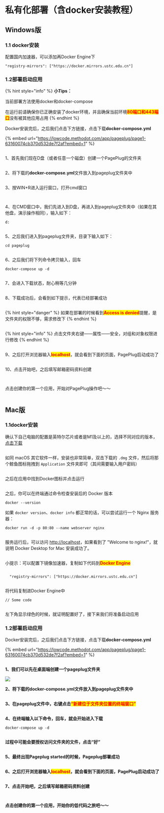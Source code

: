 # 私有化部署（含docker安装教程）

## Windows版

### 1.1 docker安装







配置国内加速器，可以添加再Docker Engine下

```
"registry-mirrors": ["https://docker.mirrors.ustc.edu.cn"]
```



### 1.2部署启动应用

{% hint style="info" %}
**小Tips：**

当前部署方法使用docker和docker-compose

在运行前请确保你已正确安装了docker环境，并且确保当前环境<mark style="color:red;">**80端口和443端口**</mark>没有被其他应用占用
{% endhint %}



Docker安装完后，之后我们点击下方链接，点击下载**docker-compose.yml**



{% embed url="https://lowcode.methodot.com/app/pageplug/page1-63160074cb370d532de7f2af?embed=1" %}

<figure><img src="../.gitbook/assets/image (153).png" alt=""><figcaption></figcaption></figure>

1、首先我们现在D盘（或者任意一个磁盘）创建一个PagePlug的文件夹

<figure><img src="../.gitbook/assets/image (127).png" alt=""><figcaption></figcaption></figure>

2、将下载的**docker-compose.yml**文件放入到pageplug文件夹中

<figure><img src="../.gitbook/assets/image (142).png" alt=""><figcaption></figcaption></figure>

3、按WIN+R进入运行窗口，打开cmd窗口

<figure><img src="../.gitbook/assets/image (156).png" alt=""><figcaption></figcaption></figure>

<figure><img src="../.gitbook/assets/image (121).png" alt=""><figcaption></figcaption></figure>

4、在CMD窗口中，我们先进入到D盘，再进入到pageplug文件夹中（如果在其他盘，演示操作相同），输入如下：

```
d:
```

<figure><img src="../.gitbook/assets/image (135).png" alt=""><figcaption></figcaption></figure>

5、之后我们进入到pageplug文件夹，目录下输入如下：

```
cd pageplug
```

<figure><img src="../.gitbook/assets/image (143).png" alt=""><figcaption></figcaption></figure>

6、之后我们将下列命令拷贝输入，回车

```
docker-compose up -d
```

<figure><img src="../.gitbook/assets/image (148).png" alt=""><figcaption></figcaption></figure>

7、会进入下载状态，耐心稍等几分钟

<figure><img src="../.gitbook/assets/image (42).png" alt=""><figcaption></figcaption></figure>

8、下载成功后，会看到如下提示，代表已经部署成功

<figure><img src="../.gitbook/assets/image (106).png" alt=""><figcaption></figcaption></figure>

{% hint style="danger" %}
如果在部署的时候看到<mark style="color:red;">**Access is denied**</mark>提醒，是文件夹的权限不够，需求修改下
{% endhint %}

<figure><img src="../.gitbook/assets/image (3).png" alt=""><figcaption></figcaption></figure>

{% hint style="info" %}
点击文件夹右键——属性——安全，对组和对象权限进行修改
{% endhint %}

<figure><img src="../.gitbook/assets/image (36).png" alt=""><figcaption></figcaption></figure>

9、之后打开浏览器输入<mark style="color:red;">**localhost**</mark>，就会看到下面的页面，PagePlug启动成功了

<figure><img src="../.gitbook/assets/image (96).png" alt=""><figcaption></figcaption></figure>

10、点击开始吧，之后填写邮箱密码资料创建

<figure><img src="../.gitbook/assets/image (40).png" alt=""><figcaption></figcaption></figure>

<figure><img src="../.gitbook/assets/image (13).png" alt=""><figcaption></figcaption></figure>



点击创建你的第一个应用，开始对PagePlug操作吧～～

<figure><img src="../.gitbook/assets/image (114).png" alt=""><figcaption></figcaption></figure>



## Mac版



### 1.1docker安装



确认下自己电脑的配置是英特尔芯片或者是M1及以上的，选择不同对应的版本，[点击下载](https://docs.docker.com/desktop/install/mac-install/)

<figure><img src="../.gitbook/assets/image (29).png" alt=""><figcaption></figcaption></figure>

如同 macOS 其它软件一样，安装也非常简单，双击下载的 `.dmg` 文件，然后将那个鲸鱼图标拖拽到 `Application` 文件夹即可（其间需要输入用户密码）

<figure><img src="../.gitbook/assets/image (104).png" alt=""><figcaption></figcaption></figure>

之后在应用中找到Docker图标并点击运行

<figure><img src="../.gitbook/assets/image (34).png" alt=""><figcaption></figcaption></figure>



之后，你可以在终端通过命令检查安装后的 Docker 版本

```
docker --version
```

如果 `docker version`、`docker info` 都正常的话，可以尝试运行一个 Nginx 服务器：

```
docker run -d -p 80:80 --name webserver nginx
```

<figure><img src="../.gitbook/assets/image (113).png" alt=""><figcaption></figcaption></figure>

服务运行后，可以访问 [http://localhost](http://localhost)，如果看到了 "Welcome to nginx!"，就说明 Docker Desktop for Mac 安装成功了。

<figure><img src="../.gitbook/assets/image (26).png" alt=""><figcaption></figcaption></figure>

小提示：可以配置下镜像加速器，复制如下代码到<mark style="color:red;">**Docker Engine**</mark>

```

  "registry-mirrors": ["https://docker.mirrors.ustc.edu.cn"]

```

<figure><img src="../.gitbook/assets/image (97).png" alt=""><figcaption></figcaption></figure>

将代码复制进Docker Engine中

```
// Some code
```

<figure><img src="../.gitbook/assets/image (93).png" alt=""><figcaption></figcaption></figure>

左下角显示绿色的时候，就证明配置好了，接下来我们将准备启动应用



### 1.2部署启动应用



Docker安装完后，之后我们点击下方链接，点击下载**docker-compose.yml**

{% embed url="https://lowcode.methodot.com/app/pageplug/page1-63160074cb370d532de7f2af?embed=1" %}

<figure><img src="../.gitbook/assets/image (153).png" alt=""><figcaption></figcaption></figure>

**1、我们可以先在桌面端创建一个pageplug文件夹**

![](<../.gitbook/assets/image (118).png>)



**2、将下载的docker-compose.yml文件放入到pageplug文件夹中**

<figure><img src="../.gitbook/assets/image (5).png" alt=""><figcaption></figcaption></figure>

**3、在pageplug文件中，右键点击**<mark style="color:red;">**“新建位于文件夹位置的终端窗口”**</mark>

<figure><img src="../.gitbook/assets/image (23).png" alt=""><figcaption></figcaption></figure>

**4、在终端输入以下命令，回车，就会开始进入下载**

```
docker-compose up -d
```

<figure><img src="../.gitbook/assets/image (1).png" alt=""><figcaption></figcaption></figure>

**过程中可能会要授权访问文件夹的文件，点击“好”**

<figure><img src="../.gitbook/assets/image (14).png" alt=""><figcaption></figcaption></figure>

**5、最终出现Pageplug started的时候，Pageplug部署成功**

<figure><img src="../.gitbook/assets/image (8).png" alt=""><figcaption></figcaption></figure>



**6、之后打开浏览器输入**<mark style="color:red;">**localhost**</mark>**，就会看到下面的页面，PagePlug启动成功了**

<figure><img src="../.gitbook/assets/image (107).png" alt=""><figcaption></figcaption></figure>

**7、点击开始吧，之后填写邮箱密码资料创建**

<figure><img src="../.gitbook/assets/image (40).png" alt=""><figcaption></figcaption></figure>

<figure><img src="../.gitbook/assets/image (13).png" alt=""><figcaption></figcaption></figure>



**点击创建你的第一个应用，开始你的低代码之旅吧～～**

<figure><img src="../.gitbook/assets/image (114).png" alt=""><figcaption></figcaption></figure>





